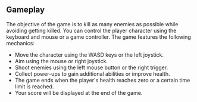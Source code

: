
## Gameplay

The objective of the game is to kill as many enemies as possible while avoiding getting killed. You can control the player character using the keyboard and mouse or a game controller. The game features the following mechanics:

- Move the character using the WASD keys or the left joystick.
- Aim using the mouse or right joystick.
- Shoot enemies using the left mouse button or the right trigger.
- Collect power-ups to gain additional abilities or improve health.
- The game ends when the player's health reaches zero or a certain time limit is reached.
- Your score will be displayed at the end of the game.
